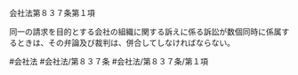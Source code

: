 会社法第８３７条第１項

同一の請求を目的とする会社の組織に関する訴えに係る訴訟が数個同時に係属するときは、その弁論及び裁判は、併合してしなければならない。

#会社法
#会社法/第８３７条
#会社法/第８３７条/第１項
